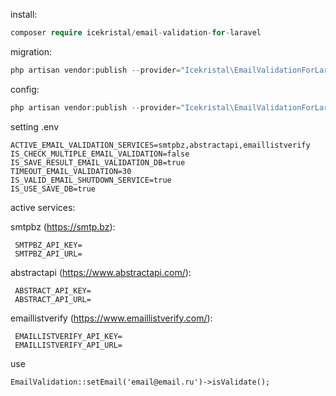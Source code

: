 install:

```php
composer require icekristal/email-validation-for-laravel
```

migration:

```php
php artisan vendor:publish --provider="Icekristal\EmailValidationForLaravel\EmailValidationServiceProvider" --tag="migrations"
```

config:

```php
php artisan vendor:publish --provider="Icekristal\EmailValidationForLaravel\EmailValidationServiceProvider" --tag="config"
```

setting .env
```
ACTIVE_EMAIL_VALIDATION_SERVICES=smtpbz,abstractapi,emaillistverify
IS_CHECK_MULTIPLE_EMAIL_VALIDATION=false
IS_SAVE_RESULT_EMAIL_VALIDATION_DB=true
TIMEOUT_EMAIL_VALIDATION=30
IS_VALID_EMAIL_SHUTDOWN_SERVICE=true
IS_USE_SAVE_DB=true

```

active services:

smtpbz (https://smtp.bz):
```
 SMTPBZ_API_KEY=
 SMTPBZ_API_URL=
```
abstractapi (https://www.abstractapi.com/):
```
 ABSTRACT_API_KEY=
 ABSTRACT_API_URL=
```
emaillistverify (https://www.emaillistverify.com/):
```
 EMAILLISTVERIFY_API_KEY=
 EMAILLISTVERIFY_API_URL=
```

use

```
EmailValidation::setEmail('email@email.ru')->isValidate();
```

